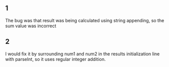 ## 1
The bug was that result was being calculated using string appending, so the sum value was incorrect

## 2
I would fix it by surrounding num1 and num2 in the results initialization line with parseInt, so it uses regular integer addition.